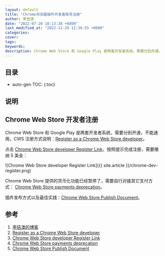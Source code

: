 ```yaml
---
layout: default
title: "Chrome浏览器插件开发者账号注册"
author: 李佶澳
date: "2022-07-20 18:13:38 +0800"
last_modified_at: "2022-11-29 12:36:55 +0800"
categories:
cover:
tags:
keywords:
description: Chrome Web Store 和 Google Play 是两套开发者系统，需要分别开通，不能通用。CWS 注册方式说明：[Register as a Chrome Web Store developer][2]。
---
```


## 目录

* auto-gen TOC:
{:toc}

## 说明

## Chrome Web Store 开发者注册

Chrome Web Store 和 Google Play 是两套开发者系统，需要分别开通，不能通用。CWS 注册方式说明：[Register as a Chrome Web Store developer][2]。

点击 [Chrome Web Store developer Register Link][3]，按照提示完成注册，需要缴纳 5 美金：

![Chrome Web Store developer Register Link]({{ site.article }}/chrome-dev-register.png)

Chrome Web Store 提供的货币化功能已经暂停了，需要自行对接其它支付方式： [Chrome Web Store payments deprecation][4]。

插件发布方式以及最佳实践：[Chrome Web Store Publish Document][5]。

## 参考

1. [李佶澳的博客][1]
2. [Register as a Chrome Web Store developer][2]
3. [Chrome Web Store developer Register Link][3]
4. [Chrome Web Store payments deprecation][4]
5. [Chrome Web Store Publish Document][5]

[1]: https://www.lijiaocn.com "李佶澳的博客"
[2]: https://developer.chrome.com/docs/webstore/register/ "Register as a Chrome Web Store developer"
[3]: https://chrome.google.com/webstore/devconsole/register "Chrome Web Store developer Register Link"
[4]: https://developer.chrome.com/docs/webstore/cws-payments-deprecation/ "Chrome Web Store payments deprecation"
[5]: https://developer.chrome.com/docs/webstore/about_webstore/  "Chrome Web Store Publish Document"
